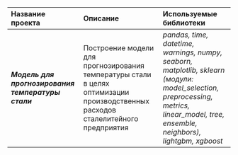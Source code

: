 | Название проекта | Описание | Используемые библиотеки | 
| :---------------------- | :---------------------- | :---------------------- |
| <strong><em>Модель для прогнозирования температуры стали</em></strong> | Построение модели для прогнозирования температуры стали в целях оптимизации производственных расходов сталелитейного предприятия| *pandas, time, datetime, warnings, numpy, seaborn, matplotlib, sklearn (модули: model_selection, preprocessing, metrics, linear_model, tree, ensemble, neighbors), lightgbm, xgboost* |
